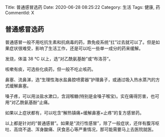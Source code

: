 Title: 普通感冒选药
Date: 2020-06-28 08:25:22
Category: 生活
Tags: 健康, 药
CommentId: X


## 普通感冒选药

普通感冒一般不用吃抗生素和抗病毒的药，靠免疫系统“扛”过去就可以了。但是如果症状很难受，影响了生活工作，还是可以吃一些单一成分的药来缓解。


<!-- PELICAN_END_SUMMARY -->


发烧，体温 38 ℃ 以上，选“对乙酰氨基酚”或“布洛芬”。

咳嗽有痰，可选些化痰药，但一般不吃止咳药。

鼻塞、流鼻涕，选“生理性海水盐鼻腔喷雾器”护理鼻子，或通过吸入热水蒸汽的方式缓解鼻塞。

嗓子疼，可以用淡盐水漱口，含润喉糖(特别是金嗓子喉宝)。实在痛得厉害，也可用“对乙酰氨基酚”止痛。

如果以上症状都有，可以吃含“解热镇痛+缓解鼻塞+止疼”的复方感冒药。


以上都是针对的“普通感冒”。如果是“流行性感冒”，除了一般症状，还伴有腹泻呕吐、高烧不退、浑身酸痛、厌食恶心等严重情况，那可能需要马上去医院就医。
